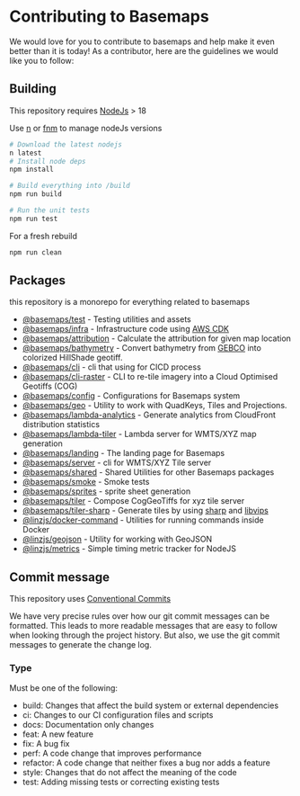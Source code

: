# Contributing to Basemaps

We would love for you to contribute to basemaps and help make it even better than it is today! As a contributor, here are the guidelines we would like you to follow:

## Building

This repository requires [NodeJs](https://nodejs.org/en/) > 18

Use [n](https://github.com/tj/n) or [fnm](https://github.com/Schniz/fnm) to manage nodeJs versions

```bash
# Download the latest nodejs 
n latest
# Install node deps
npm install

# Build everything into /build
npm run build

# Run the unit tests
npm run test
```

For a fresh rebuild

```bash
npm run clean
```

## Packages

this repository is a monorepo for everything related to basemaps

- [@basemaps/test](packages/__tests__/) - Testing utilities and assets
- [@basemaps/infra](packages/_infra/) - Infrastructure code using [AWS CDK](https://github.com/aws/aws-cdk)
- [@basemaps/attribution](packages/attribution/) - Calculate the attribution for given map location
- [@basemaps/bathymetry](packages/bathymetry/) - Convert bathymetry from [GEBCO](https://www.gebco.net/) into colorized HillShade geotiff.
- [@basemaps/cli](packages/cli/) - cli that using for CICD process
- [@basemaps/cli-raster](packages/cli-raster/) - CLI to re-tile imagery into a Cloud Optimised Geotiffs (COG)
- [@basemaps/config](packages/config/) - Configurations for Basemaps system
- [@basemaps/geo](packages/geo/) - Utility to work with QuadKeys, Tiles and Projections.
- [@basemaps/lambda-analytics](packages/lambda-analytics/) - Generate analytics from CloudFront distribution statistics
- [@basemaps/lambda-tiler](packages/lambda-tiler/) - Lambda server for WMTS/XYZ map generation
- [@basemaps/landing](packages/landing/) - The landing page for Basemaps
- [@basemaps/server](packages/server/) - cli for WMTS/XYZ Tile server
- [@basemaps/shared](packages/shared/) - Shared Utilities for other Basemaps packages
- [@basemaps/smoke](packages/smoke/) - Smoke tests
- [@basemaps/sprites](packages/sprites/) - sprite sheet generation
- [@basemaps/tiler](packages/tiler/) - Compose CogGeoTiffs for xyz tile server
- [@basemaps/tiler-sharp](packages/tiler-sharp/) - Generate tiles by using [sharp](https://github.com/lovell/sharp) and [libvips](https://github.com/libvips/libvips)
- [@linzjs/docker-command](packages/linzjs-docker-command/) - Utilities for running commands inside Docker
- [@linzjs/geojson](packages/linzjs-geojson/) - Utility for working with GeoJSON
- [@linzjs/metrics](packages/linzjs-metrics/) - Simple timing metric tracker for NodeJS


## Commit message

This repository uses [Conventional Commits](https://www.conventionalcommits.org/)

We have very precise rules over how our git commit messages can be formatted. This leads to more readable messages that are easy to follow when looking through the project history. But also, we use the git commit messages to generate the change log.

### Type

Must be one of the following:

- build: Changes that affect the build system or external dependencies
- ci: Changes to our CI configuration files and scripts
- docs: Documentation only changes
- feat: A new feature
- fix: A bug fix
- perf: A code change that improves performance
- refactor: A code change that neither fixes a bug nor adds a feature
- style: Changes that do not affect the meaning of the code
- test: Adding missing tests or correcting existing tests
